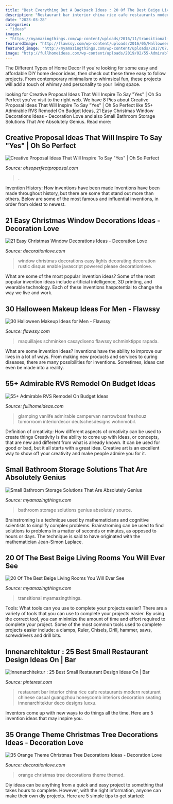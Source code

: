 ```yaml
---
title: "Best Everything But A Backpack Ideas : 20 Of The Best Beige Living Rooms You Will Ever See"
description: "Restaurant bar interior china rice cafe restaurants modern resturant chinese casual guangzhou honeycomb interiors decoration seating innenarchitektur deco designs luxxu"
date: "2023-03-28"
categories:
- "ideas"
images:
- "https://myamazingthings.com/wp-content/uploads/2016/11/transitional-living-room.jpg"
featuredImage: "http://flawssy.com/wp-content/uploads/2016/05/Halloween-Makeup-ideas-for-Men.jpg"
featured_image: "http://myamazingthings.com/wp-content/uploads/2017/07/bathroom-storage-2.jpg"
image: "http://fullhomeideas.com/wp-content/uploads/2019/02/55-Admirable-RVS-Remodel-On-Budget-Ideas-46.jpg"
---
```



The Different Types of Home Decor
If you're looking for some easy and affordable DIY home decor ideas, then check out these three easy to follow projects. From contemporary minimalism to whimsical fun, these projects will add a touch of whimsy and personality to your living space.

	

		
looking for Creative Proposal Ideas That Will Inspire To Say &quot;Yes&quot; | Oh So Perfect you've visit to the right web. We have 8 Pics about Creative Proposal Ideas That Will Inspire To Say &quot;Yes&quot; | Oh So Perfect like 55+ Admirable RVS Remodel On Budget Ideas, 21 Easy Christmas Window Decorations Ideas - Decoration Love and also Small Bathroom Storage Solutions That Are Absolutely Genius. Read more:
		
    
## Creative Proposal Ideas That Will Inspire To Say &quot;Yes&quot; | Oh So Perfect

<img loading=lazy src="http://ohsoperfectproposal.com/wp-content/uploads/2017/10/creative-proposal-ideas-cupcake-taste-surprise-lynxplanner-via-instagram.jpg" onerror="this.onerror=null;this.src='https://tse1.mm.bing.net/th?id=OIP.EDe5Brm2adIiryuoW0OZbQHaLG&amp;pid=15.1';" alt="Creative Proposal Ideas That Will Inspire To Say &quot;Yes&quot; | Oh So Perfect">

_Source: ohsoperfectproposal.com_

>. 

	

Invention History: How inventions have been made
Inventions have been made throughout history, but there are some that stand out more than others. Below are some of the most famous and influential inventions, in order from oldest to newest.

    
## 21 Easy Christmas Window Decorations Ideas - Decoration Love

<img loading=lazy src="http://decorationlove.com/wp-content/uploads/2016/11/Christmas-Lights-Window-Decorating-Ideas-6.jpg" onerror="this.onerror=null;this.src='https://tse1.mm.bing.net/th?id=OIP.JPXubQXSnbJjpJtrNr9hhgHaJ4&amp;pid=15.1';" alt="21 Easy Christmas Window Decorations Ideas - Decoration Love">

_Source: decorationlove.com_

>window christmas decorations easy lights decorating decoration rustic disqus enable javascript powered please decorationlove. 

	

What are some of the most popular invention ideas?
Some of the most popular invention ideas include artificial intelligence, 3D printing, and wearable technology. Each of these inventions haspotential to change the way we live and work.

    
## 30 Halloween Makeup Ideas For Men - Flawssy

<img loading=lazy src="http://flawssy.com/wp-content/uploads/2016/05/Halloween-Makeup-ideas-for-Men.jpg" onerror="this.onerror=null;this.src='https://tse3.mm.bing.net/th?id=OIP.z5wYCWukTes2OqhJ4FK6ZQHaLK&amp;pid=15.1';" alt="30 Halloween Makeup Ideas for Men - Flawssy">

_Source: flawssy.com_

>maquillajes schminken casaydiseno flawssy schminktipps rapada. 

	

What are some invention ideas?
Inventions have the ability to improve our lives in a lot of ways. From making new products and services to curing diseases, there are many possibilities for inventions. Sometimes, ideas can even be made into a reality.

    
## 55+ Admirable RVS Remodel On Budget Ideas

<img loading=lazy src="http://fullhomeideas.com/wp-content/uploads/2019/02/55-Admirable-RVS-Remodel-On-Budget-Ideas-46.jpg" onerror="this.onerror=null;this.src='https://tse4.mm.bing.net/th?id=OIP.tCaEE7g6v7tsPKzqLSSLmgHaJ4&amp;pid=15.1';" alt="55+ Admirable RVS Remodel On Budget Ideas">

_Source: fullhomeideas.com_

>glamping vanlife admirable campervan narrowboat freshouz tomorroom interiordecor deutschesdesigns wohnmobil. 

	

Definition of creativity: How different aspects of creativity can be used to create things
Creativity is the ability to come up with ideas, or concepts, that are new and different from what is already known. It can be used for good or bad, but it all starts with a great idea. Creative art is an excellent way to show off your creativity and make people admire you for it.

    
## Small Bathroom Storage Solutions That Are Absolutely Genius

<img loading=lazy src="http://myamazingthings.com/wp-content/uploads/2017/07/bathroom-storage-2.jpg" onerror="this.onerror=null;this.src='https://tse1.mm.bing.net/th?id=OIP.kb-cyho5Q-a-YMYdsTPhmgHaMo&amp;pid=15.1';" alt="Small Bathroom Storage Solutions That Are Absolutely Genius">

_Source: myamazingthings.com_

>bathroom storage solutions genius absolutely source. 

	

Brainstroming is a technique used by mathematicians and cognitive scientists to simplify complex problems. Brainstroming can be used to find solutions to problems in a matter of seconds or minutes, as opposed to hours or days. The technique is said to have originated with the mathematician Jean-Simon Laplace.

    
## 20 Of The Best Beige Living Rooms You Will Ever See

<img loading=lazy src="https://myamazingthings.com/wp-content/uploads/2016/11/transitional-living-room.jpg" onerror="this.onerror=null;this.src='https://tse1.mm.bing.net/th?id=OIP.mursEKtY8w2NxegONeFHuAHaE7&amp;pid=15.1';" alt="20 Of The Best Beige Living Rooms You Will Ever See">

_Source: myamazingthings.com_

>transitional myamazingthings. 

	

Tools: What tools can you use to complete your projects easier?
There are a variety of tools that you can use to complete your projects easier. By using the correct tool, you can minimize the amount of time and effort required to complete your project. Some of the most common tools used to complete projects easier include: a clamps, Ruler, Chisels, Drill, hammer, saws, screwdrivers and drill bits.

    
## Innenarchitektur : 25 Best Small Restaurant Design Ideas On | Bar

<img loading=lazy src="https://i.pinimg.com/736x/be/a0/06/bea00666c7db2fd16e13018a1d3abc14.jpg" onerror="this.onerror=null;this.src='https://tse1.mm.bing.net/th?id=OIP.lf6tvcq8meaItsuE46M5uQHaLH&amp;pid=15.1';" alt="Innenarchitektur : 25 Best Small Restaurant Design Ideas On | Bar">

_Source: pinterest.com_

>restaurant bar interior china rice cafe restaurants modern resturant chinese casual guangzhou honeycomb interiors decoration seating innenarchitektur deco designs luxxu. 

	

Inventors come up with new ways to do things all the time. Here are 5 invention ideas that may inspire you.

    
## 35 Orange Theme Christmas Tree Decorations Ideas - Decoration Love

<img loading=lazy src="http://www.decorationlove.com/wp-content/uploads/2016/10/Orange-Themed-Christmas-Tree.jpg" onerror="this.onerror=null;this.src='https://tse4.mm.bing.net/th?id=OIP.gxecVO7XJfa8ajDwUXz5nAHaLI&amp;pid=15.1';" alt="35 Orange Theme Christmas Tree Decorations Ideas - Decoration Love">

_Source: decorationlove.com_

>orange christmas tree decorations theme themed. 

	

Diy ideas can be anything from a quick and easy project to something that takes hours to complete. However, with the right information, anyone can make their own diy projects. Here are 5 simple tips to get started:

